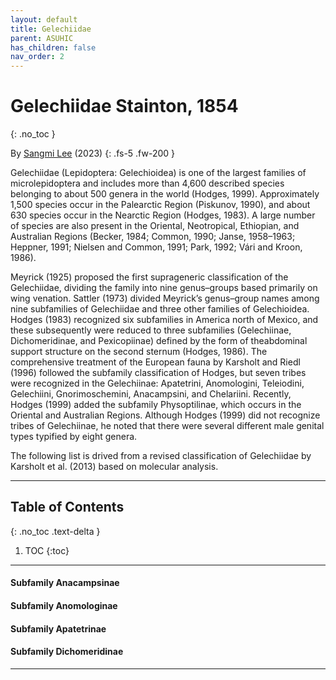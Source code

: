 ```yaml
---
layout: default
title: Gelechiidae 
parent: ASUHIC
has_children: false
nav_order: 2
---
```


# Gelechiidae Stainton, 1854
{: .no_toc }

By [Sangmi Lee](https://search.asu.edu/profile/1876693) (2023)
{: .fs-5 .fw-200 }

Gelechiidae (Lepidoptera: Gelechioidea) is one of the largest families of microlepidoptera and includes more than 4,600 described species belonging to about 500 genera in the world (Hodges, 1999).  Approximately 1,500 species occur in the Palearctic Region (Piskunov, 1990), and about 630 species occur in the Nearctic Region (Hodges, 1983).  A large number of species are also present in the Oriental, Neotropical, Ethiopian, and Australian Regions (Becker, 1984; Common, 1990; Janse, 1958–1963; Heppner, 1991; Nielsen and Common, 1991; Park, 1992; Vári and Kroon, 1986). 

Meyrick (1925) proposed the first suprageneric classification of the Gelechiidae, dividing the family into nine genus–groups based primarily on wing venation.  Sattler (1973) divided Meyrick’s genus–group names among nine subfamilies of Gelechiidae and three other families of Gelechioidea.  Hodges (1983) recognized six subfamilies in America north of Mexico, and these subsequently were reduced to three subfamilies (Gelechiinae, Dichomeridinae, and Pexicopiinae) defined by the form of theabdominal support structure on the second sternum (Hodges, 1986).  The comprehensive treatment of the European fauna by Karsholt and Riedl (1996) followed the subfamily classification of Hodges, but seven tribes were recognized in the Gelechiinae: Apatetrini, Anomologini, Teleiodini, Gelechiini, Gnorimoschemini, Anacampsini, and Chelariini.  Recently, Hodges (1999) added the subfamily Physoptilinae, which occurs in the Oriental and Australian Regions.  Although Hodges (1999) did not recognize tribes of Gelechiinae, he noted that there were several different male genital types typified by eight genera.  

The following list is drived from a revised classification of Gelechiidae by Karsholt et al. (2013) based on molecular analysis. 

---

## Table of Contents
{: .no_toc .text-delta }

1. TOC
{:toc}

---

#### Subfamily Anacampsinae

#### Subfamily Anomologinae

#### Subfamily Apatetrinae

#### Subfamily Dichomeridinae

---
